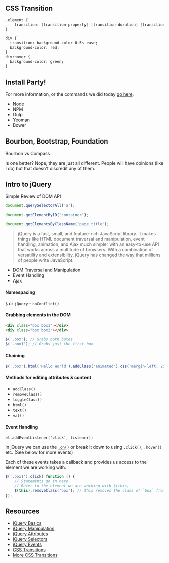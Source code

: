 ## CSS Transition

```html
.element {
    transition: [transition-property] [transition-duration] [transition-timing-function] [transition-delay];
}
```

```html
div {
  transition: background-color 0.5s ease;
  background-color: red;
}
div:hover {
  background-color: green;
}
```

## Install Party!

For more information, or the commands we did today [go here](http://tiy-atlanta-js.github.io/tools.html).

* Node
* NPM
* Gulp
* Yeoman
* Bower

## Bourbon, Bootstrap, Foundation

Bourbon vs Compass

Is one better? Nope, they are just all different. People will have opinions (like I do) but that doesn't discredit any of them.

## Intro to jQuery

Simple Review of DOM API

```js
document.querySelectorAll('a');

document.getElementByID('container');

document.getElementsByClassName('page_title');
```

> jQuery is a fast, small, and feature-rich JavaScript library. It makes things like HTML document traversal and manipulation, event handling, animation, and Ajax much simpler with an easy-to-use API that works across a multitude of browsers. With a combination of versatility and extensibility, jQuery has changed the way that millions of people write JavaScript.


* DOM Traversal and Manipulation
* Event Handling
* Ajax


#### Namespacing

`$` or `jQuery` - `noConflict()`

#### Grabbing elements in the DOM

```html
<div class="box box1"></div>
<div class="box box2"></div>
```

```js
$('.box'); // Grabs both boxes
$('.box1'); // Grabs just the first box
```

#### Chaining

```js
$('.box').html('Hello World').addClass('animated').css('margin-left, 25px');
```

#### Methods for editing attributes & content

* `addClass()`
* `removeClass()`
* `toggleClass()`
* `html()`
* `text()`
* `val()`

#### Event Handling

`el.addEventListener('click', listener);`

In jQuery we can use the [`.on()`](http://api.jquery.com/on/) or break it down to using `.click()`, `.hover()` etc. (See below for more events)

Each of these events takes a callback and provides us access to the element we are working with.

```js
$('.box1').click( function () {
	// Statements go in here
	// Refer to the element we are working with $(this)
	$(this).removeClass('box'); // this removes the class of `box` from the element
});
```

## Resources
- [jQuery Basics](http://jqfundamentals.com/chapter/jquery-basics)
- [jQuery Manipulation](http://api.jquery.com/category/manipulation/)
- [jQuery Attributes](http://api.jquery.com/category/attributes/)
- [jQuery Selectors](http://api.jquery.com/category/selectors/)
- [jQuery Events](http://api.jquery.com/category/events/)
- [CSS Transitions](https://developer.mozilla.org/en-US/docs/Web/Guide/CSS/Using_CSS_transitions)
- [More CSS Transitions](http://css-tricks.com/almanac/properties/t/transition/)
